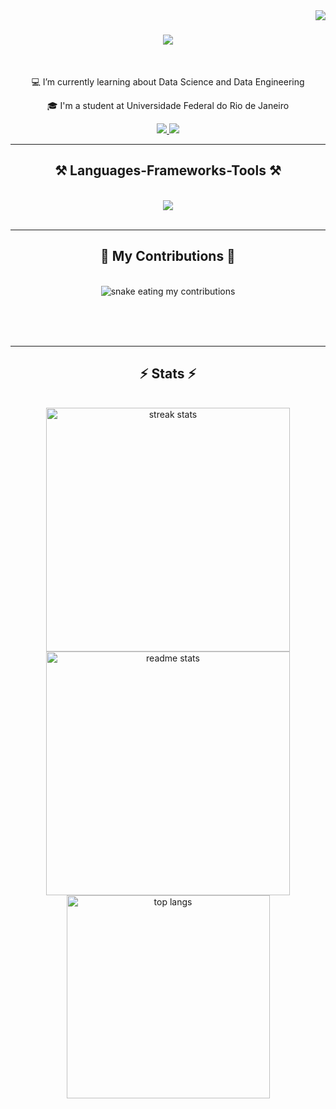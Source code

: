 <img align="right" src="https://visitor-badge.laobi.icu/badge?page_id=DaniOMesquita.DaniOMesquita" />

<h1 align="center">
    <img src="https://readme-typing-svg.herokuapp.com/?font=Caveat&size=35&color=EE82EE&center=true&vCenter=true&width=500&height=70&duration=4000&lines=Hi+There!+👋;+I'm+Daniela+Mesquita!;" />
</h1>

<br/>

<div align="center">
 
 💻 I’m currently learning about Data Science and Data Engineering 
 
 🎓 I'm a student at Universidade Federal do Rio de Janeiro

 </div>
 
<div align="center"> 
  <a href="mailto:DaniOMesquita@gmail.com">
    <img src="https://img.shields.io/badge/Gmail-333333?style=for-the-badge&logo=gmail&logoColor=red" />
  </a>
  <a href="https://linkedin.com/in/daniela-o-mesquita" target="_blank">
    <img src="https://img.shields.io/badge/LinkedIn-0077B5?style=for-the-badge&logo=linkedin&logoColor=white" target="_blank" />
  </a>
</div>

 <hr/>
 
<h2 align="center">⚒️ Languages-Frameworks-Tools ⚒️</h2>
<br/>
<div align="center">
    <img src="https://skillicons.dev/icons?i=python,vscode,git,github,figma" /><br>
</div>

<br/>
<hr/>

<div align="center">
  <h2>🐍 My Contributions 🐍</h2>
  <br>
  <img alt="snake eating my contributions" src="https://raw.githubusercontent.com/DaniOMesquita/DaniOMesquita/output/github-contribution-grid-snake.svg" />
  
  <br/><br/><br/>
</div>

<hr/>

<h2 align="center">⚡ Stats ⚡</h2>
<br>
<div align=center>
  <img width=390 src="https://github-readme-streak-stats-DaniOMesquita.vercel.app/?user=DaniOMesquita&count_private=true&theme=react&border_radius=10" alt="streak stats"/>
  <img width=390 src="https://github-readme-stats-DaniOMesquita.vercel.app/api?username=DaniOMesquita&count_private=true&show_icons=true&theme=react&rank_icon=github&border_radius=10" alt="readme stats" />
  <br/>
  <img width=325 align="center" src="https://github-readme-stats-DaniOMesquita.vercel.app/api/top-langs/?username=DaniOMesquita&hide=HTML&langs_count=8&layout=compact&theme=react&border_radius=10&size_weight=0.5&count_weight=0.5&exclude_repo=github-readme-stats" alt="top langs" />
</div>


